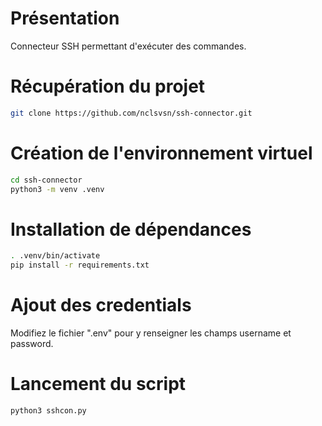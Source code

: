 # Présentation
Connecteur SSH permettant d'exécuter des commandes.

# Récupération du projet

```bash
git clone https://github.com/nclsvsn/ssh-connector.git
```

# Création de l'environnement virtuel
```bash
cd ssh-connector
python3 -m venv .venv
```

# Installation de dépendances
```bash
. .venv/bin/activate
pip install -r requirements.txt
```

# Ajout des credentials 
Modifiez le fichier ".env" pour y renseigner les champs username et password.


# Lancement du script
```bash
python3 sshcon.py
```

